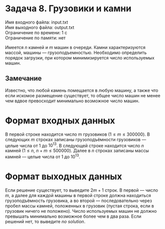 # Задача 8. Грузовики и камни
Имя входного файла: input.txt  
Имя выходного файла: output.txt  
Ограничение по времени: 1 с  
Ограничение по памяти: нет

Имеется $n$ камней и $m$ машин в очереди. Камни характеризуются массой, машины — грузоподъемностью. Необходимо определить порядок загрузки, при котором минимизируется число используемых машин.

## Замечание

Известно, что любой камень помещается в любую машину, а также что если искомое размещение существует, то общее число машин не менее чем вдвое превосходит минимально возможное число машин.

# Формат входных данных

В первой строке находится число m грузовиков $(1 \le m \le 300 000)$. В следующих $m$ строках записаны грузоподъёмности грузовиков — целые числа от $1$ до $10^{13}$. В следующей строке находится число $n$ камней $(1 \le n,\ n + m \le 500 000)$. Далее в $n$ строках записаны массы камней — целые числа от $1$ до $10^{13}$.

# Формат выходных данных

Если решение существует, то выведите $2m + 1$ строк. В первой — число $m$, а далее для каждой машины в первой строке должна находиться грузоподъёмность грузовика, а во второй — последовательно через пробел массы камней, положенных в грузовик (пустая строка, если в грузовик ничего не положено). Число используемых машин не должно превышать минимально возможное более чем в два раза.
Если решений нет, то выведите $no\ solution$.